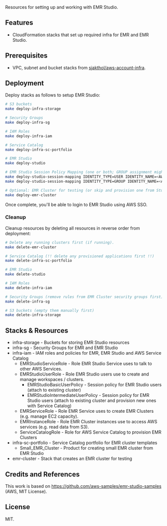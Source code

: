 Resources for setting up and working with EMR Studio.

## Features

* CloudFormation stacks that set up required infra for EMR and EMR Studio.

## Prerequisites

* VPC, subnet and bucket stacks from [sjakthol/aws-account-infra](https://github.com/sjakthol/aws-account-infra).

## Deployment

Deploy stacks as follows to setup EMR Studio:

```bash
# S3 buckets
make deploy-infra-storage

# Security Groups
make deploy-infra-sg

# IAM Roles
make deploy-infra-iam

# Service Catalog
make deploy-infra-sc-portfolio

# EMR Studio
make deploy-studio

# EMR Studio Session Policy Mapping (one or both; GROUP assignment might fail with AWS InternalFailure)
make deploy-studio-session-mapping IDENTITY_TYPE=USER IDENTITY_NAME=<AWS SSO user name>
make deploy-studio-session-mapping IDENTITY_TYPE=GROUP IDENTITY_NAME=<AWS SSO group name>

# Optional: EMR Cluster for testing (or skip and provision one from Studio with Service Catalog)
make deploy-emr-cluster
```

Once complete, you'll be able to login to EMR Studio using AWS SSO.

### Cleanup

Cleanup resources by deleting all resources in reverse order from deployment:

```bash
# Delete any running clusters first (if running).
make delete-emr-cluster

# Service Catalog (!! delete any provisioned applications first !!)
make delete-infra-sc-portfolio

# EMR Studio
make delete-studio

# IAM Roles
make delete-infra-iam

# Security Groups (remove rules from EMR Cluster security groups first)
make delete-infra-sg

# S3 buckets (empty them manually first)
make delete-infra-storage
```

## Stacks & Resources

* infra-storage - Buckets for storing EMR Studio resources
* infra-sg - Security Groups for EMR and EMR Studio
* infra-iam - IAM roles and policies for EMR, EMR Studio and AWS Service Catalog
  * EMRStudioServiceRole - Role EMR Studio Service uses to talk to other AWS Services.
  * EMRStudioUserRole - Role EMR Studio users use to create and manage workspaces / clusters.
    * EMRStudioBasicUserPolicy - Session policy for EMR Studio users (attach to existing cluster)
    * EMRStudioIntermediateUserPolicy - Session policy for EMR Studio users (attach to existing cluster and provision new ones with Service Catalog)
  * EMRServiceRole - Role EMR Service uses to create EMR Clusters (e.g. manage EC2 capacity).
  * EMRInstanceRole - Role EMR Cluster instances use to access AWS services (e.g. read data from S3).
  * ServiceCatalogRole - Role for AWS Service Catalog to provision EMR Clusters
* infra-sc-portfolio - Service Catalog portfolio for EMR cluster templates
  * Small_EMR_Cluster - Product for creating small EMR cluster from EMR Studio
* emr-cluster - Stack that creates an EMR cluster for testing

## Credits and References

This work is based on https://github.com/aws-samples/emr-studio-samples (AWS, MIT License).

## License

MIT.
